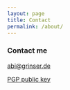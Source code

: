 ```yaml
---
layout: page
title: Contact
permalink: /about/
---
```


### Contact me

[abi@grinser.de](mailto:abi@grinser.de)

[PGP public key](https://abbbi.github.io/files/abi.key)
